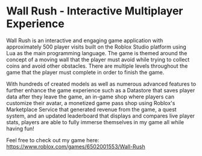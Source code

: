 # Wall Rush - Interactive Multiplayer Experience
Wall Rush is an interactive and engaging game application with approximately 500 player visits built on the Roblox Studio platform using Lua as the main programming language. The game is themed around the concept of a moving wall that the player must avoid while trying to collect coins and avoid other obstacles. There are multiple levels throughout the game that the player must complete in order to finish the game.

With hundreds of created models as well as numerous advanced features to further enhance the game experience such as a Datastore that saves player data after they leave the game, an in-game shop where players can customize their avatar, a monetized game pass shop using Roblox's Marketplace Service that generated revenue from the game, a quest system, and an updated leaderboard that displays and compares live player stats, players are able to fully immerse themselves in my game all while having fun!

Feel free to check out my game here: https://www.roblox.com/games/6502001553/Wall-Rush
